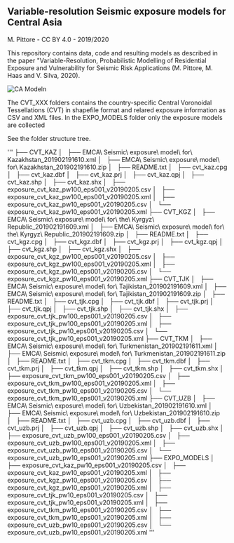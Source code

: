 ## Variable-resolution Seismic exposure models for Central Asia

M. Pittore - CC BY 4.0 - 2019/2020

This repository contains data, code and resulting models as described in the paper "Variable-Resolution, Probabilistic Modelling of Residential Exposure and Vulnerability for Seismic Risk Applications
(M. Pittore, M. Haas and V. Silva, 2020).

![CA Modeln](docs/images/ca_model_v2_bdg_dens.png)

The CVT_XXX folders contains the country-specific Central Voronoidal Tessellations (CVT) in shapefile format and relared exposure information as CSV and XML files. 
In the EXPO_MODELS folder only the exposure models are collected

See the folder structure tree.

'''
├── CVT_KAZ
│   ├── EMCA\ Seismic\ exposure\ model\ for\ Kazakhstan_201902191610.xml
│   ├── EMCA\ Seismic\ exposure\ model\ for\ Kazakhstan_201902191610.zip
│   ├── README.txt
│   ├── cvt_kaz.cpg
│   ├── cvt_kaz.dbf
│   ├── cvt_kaz.prj
│   ├── cvt_kaz.qpj
│   ├── cvt_kaz.shp
│   ├── cvt_kaz.shx
│   ├── exposure_cvt_kaz_pw100_eps001_v20190205.csv
│   ├── exposure_cvt_kaz_pw100_eps001_v20190205.xml
│   ├── exposure_cvt_kaz_pw10_eps001_v20190205.csv
│   └── exposure_cvt_kaz_pw10_eps001_v20190205.xml
├── CVT_KGZ
│   ├── EMCA\ Seismic\ exposure\ model\ for\ the\ Kyrgyz\ Republic_201902191609.xml
│   ├── EMCA\ Seismic\ exposure\ model\ for\ the\ Kyrgyz\ Republic_201902191609.zip
│   ├── README.txt
│   ├── cvt_kgz.cpg
│   ├── cvt_kgz.dbf
│   ├── cvt_kgz.prj
│   ├── cvt_kgz.qpj
│   ├── cvt_kgz.shp
│   ├── cvt_kgz.shx
│   ├── exposure_cvt_kgz_pw100_eps001_v20190205.csv
│   ├── exposure_cvt_kgz_pw100_eps001_v20190205.xml
│   ├── exposure_cvt_kgz_pw10_eps001_v20190205.csv
│   └── exposure_cvt_kgz_pw10_eps001_v20190205.xml
├── CVT_TJK
│   ├── EMCA\ Seismic\ exposure\ model\ for\ Tajikistan_201902191609.xml
│   ├── EMCA\ Seismic\ exposure\ model\ for\ Tajikistan_201902191609.zip
│   ├── README.txt
│   ├── cvt_tjk.cpg
│   ├── cvt_tjk.dbf
│   ├── cvt_tjk.prj
│   ├── cvt_tjk.qpj
│   ├── cvt_tjk.shp
│   ├── cvt_tjk.shx
│   ├── exposure_cvt_tjk_pw100_eps001_v20190205.csv
│   ├── exposure_cvt_tjk_pw100_eps001_v20190205.xml
│   ├── exposure_cvt_tjk_pw10_eps001_v20190205.csv
│   └── exposure_cvt_tjk_pw10_eps001_v20190205.xml
├── CVT_TKM
│   ├── EMCA\ Seismic\ exposure\ model\ for\ Turkmenistan_201902191611.xml
│   ├── EMCA\ Seismic\ exposure\ model\ for\ Turkmenistan_201902191611.zip
│   ├── README.txt
│   ├── cvt_tkm.cpg
│   ├── cvt_tkm.dbf
│   ├── cvt_tkm.prj
│   ├── cvt_tkm.qpj
│   ├── cvt_tkm.shp
│   ├── cvt_tkm.shx
│   ├── exposure_cvt_tkm_pw100_eps001_v20190205.csv
│   ├── exposure_cvt_tkm_pw100_eps001_v20190205.xml
│   ├── exposure_cvt_tkm_pw10_eps001_v20190205.csv
│   └── exposure_cvt_tkm_pw10_eps001_v20190205.xml
├── CVT_UZB
│   ├── EMCA\ Seismic\ exposure\ model\ for\ Uzbekistan_201902191610.xml
│   ├── EMCA\ Seismic\ exposure\ model\ for\ Uzbekistan_201902191610.zip
│   ├── README.txt
│   ├── cvt_uzb.cpg
│   ├── cvt_uzb.dbf
│   ├── cvt_uzb.prj
│   ├── cvt_uzb.qpj
│   ├── cvt_uzb.shp
│   ├── cvt_uzb.shx
│   ├── exposure_cvt_uzb_pw100_eps001_v20190205.csv
│   ├── exposure_cvt_uzb_pw100_eps001_v20190205.xml
│   ├── exposure_cvt_uzb_pw10_eps001_v20190205.csv
│   └── exposure_cvt_uzb_pw10_eps001_v20190205.xml
├── EXPO_MODELS
│   ├── exposure_cvt_kaz_pw10_eps001_v20190205.csv
│   ├── exposure_cvt_kaz_pw10_eps001_v20190205.xml
│   ├── exposure_cvt_kgz_pw10_eps001_v20190205.csv
│   ├── exposure_cvt_kgz_pw10_eps001_v20190205.xml
│   ├── exposure_cvt_tjk_pw10_eps001_v20190205.csv
│   ├── exposure_cvt_tjk_pw10_eps001_v20190205.xml
│   ├── exposure_cvt_tkm_pw10_eps001_v20190205.csv
│   ├── exposure_cvt_tkm_pw10_eps001_v20190205.xml
│   ├── exposure_cvt_uzb_pw10_eps001_v20190205.csv
│   └── exposure_cvt_uzb_pw10_eps001_v20190205.xml
'''

